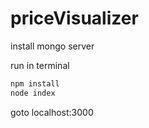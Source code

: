 # priceVisualizer

install mongo server

run in terminal 
```bash
npm install
node index
```
goto localhost:3000
